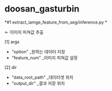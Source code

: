 # doosan_gasturbin

*#1 extract_iamge_feature_from_seg/inference.py *

← 이미지 피쳐값 추출

[1] args
  - "option" _원하는 데이터 지정
  - "feature_num" _이미지 피쳐값 설정
    
[2] dir
  - "data_root_path" _데이터셋 위치
  - "output_dir" _결과 저장 위치
